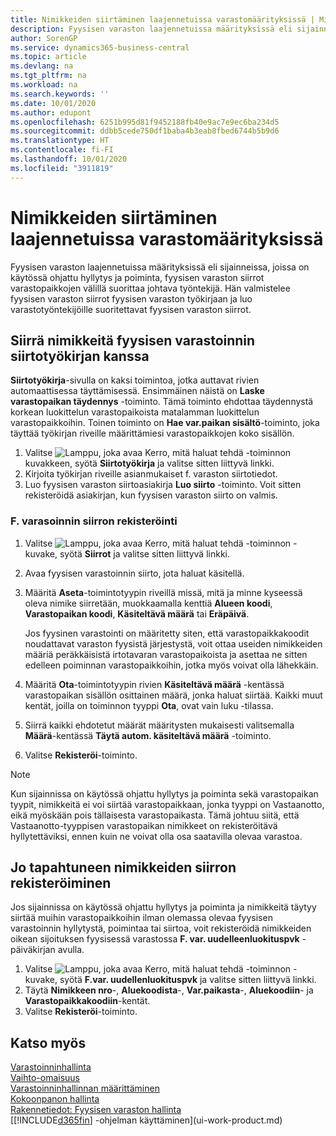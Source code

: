 ```yaml
---
title: Nimikkeiden siirtäminen laajennetuissa varastomäärityksissä | Microsoft Docs
description: Fyysisen varaston laajennetuissa määrityksissä eli sijainneissa, joissa on käytössä ohjattu hyllytys ja poiminta, fyysisen varaston siirrot varastopaikkojen välillä suorittaa johtava työntekijä. Hän valmistelee fyysisen varaston siirrot fyysisen varaston työkirjaan ja luo varastotyöntekijöille suoritettavat fyysisen varaston siirrot.
author: SorenGP
ms.service: dynamics365-business-central
ms.topic: article
ms.devlang: na
ms.tgt_pltfrm: na
ms.workload: na
ms.search.keywords: ''
ms.date: 10/01/2020
ms.author: edupont
ms.openlocfilehash: 6251b995d81f9452188fb40e9ac7e9ec6ba234d5
ms.sourcegitcommit: ddbb5cede750df1baba4b3eab8fbed6744b5b9d6
ms.translationtype: HT
ms.contentlocale: fi-FI
ms.lasthandoff: 10/01/2020
ms.locfileid: "3911819"
---
```

# <a name="move-items-in-advanced-warehouse-configurations"></a>Nimikkeiden siirtäminen laajennetuissa varastomäärityksissä
Fyysisen varaston laajennetuissa määrityksissä eli sijainneissa, joissa on käytössä ohjattu hyllytys ja poiminta, fyysisen varaston siirrot varastopaikkojen välillä suorittaa johtava työntekijä. Hän valmistelee fyysisen varaston siirrot fyysisen varaston työkirjaan ja luo varastotyöntekijöille suoritettavat fyysisen varaston siirrot.  

## <a name="to-move-items-with-the-warehouse-movement-worksheet"></a>Siirrä nimikkeitä fyysisen varastoinnin siirtotyökirjan kanssa
**Siirtotyökirja**-sivulla on kaksi toimintoa, jotka auttavat rivien automaattisessa täyttämisessä. Ensimmäinen näistä on **Laske varastopaikan täydennys** -toiminto. Tämä toiminto ehdottaa täydennystä korkean luokittelun varastopaikoista matalamman luokittelun varastopaikkoihin. Toinen toiminto on **Hae var.paikan sisältö**-toiminto, joka täyttää työkirjan riveille määrittämiesi varastopaikkojen koko sisällön.

1.  Valitse ![Lamppu, joka avaa Kerro, mitä haluat tehdä -toiminnon](media/ui-search/search_small.png "Kerro, mitä haluat tehdä") kuvakkeen, syötä **Siirtotyökirja** ja valitse sitten liittyvä linkki.  
2.  Kirjoita työkirjan riveille asianmukaiset f. varaston siirtotiedot.  
3. Luo fyysisen varaston siirtoasiakirja **Luo siirto** -toiminto. Voit sitten rekisteröidä asiakirjan, kun fyysisen varaston siirto on valmis.  

### <a name="to-register-the-warehouse-movement"></a>F. varasoinnin siirron rekisteröinti  
1.  Valitse ![Lamppu, joka avaa Kerro, mitä haluat tehdä -toiminnon](media/ui-search/search_small.png "Kerro, mitä haluat tehdä") -kuvake, syötä **Siirrot** ja valitse sitten liittyvä linkki.  
2.  Avaa fyysisen varastoinnin siirto, jota haluat käsitellä.  
3.  Määritä **Aseta**-toimintotyypin riveillä missä, mitä ja minne kyseessä oleva nimike siirretään, muokkaamalla kenttiä **Alueen koodi**, **Varastopaikan koodi**, **Käsiteltävä määrä** tai **Eräpäivä**.  

    Jos fyysinen varastointi on määritetty siten, että varastopaikkakoodit noudattavat varaston fyysistä järjestystä, voit ottaa useiden nimikkeiden määriä peräkkäisistä irtotavaran varastopaikoista ja asettaa ne sitten edelleen poiminnan varastopaikkoihin, jotka myös voivat olla lähekkäin.  
4.  Määritä **Ota**-toimintotyypin rivien **Käsiteltävä määrä** -kentässä varastopaikan sisällön osittainen määrä, jonka haluat siirtää. Kaikki muut kentät, joilla on toiminnon tyyppi **Ota**, ovat vain luku -tilassa.  
5.  Siirrä kaikki ehdotetut määrät määritysten mukaisesti valitsemalla **Määrä**-kentässä **Täytä autom. käsiteltävä määrä** -toiminto.  
6. Valitse **Rekisteröi**-toiminto.  

> [!NOTE]  
>  Kun sijainnissa on käytössä ohjattu hyllytys ja poiminta sekä varastopaikan tyypit, nimikkeitä ei voi siirtää varastopaikkaan, jonka tyyppi on Vastaanotto, eikä myöskään pois tällaisesta varastopaikasta. Tämä johtuu siitä, että Vastaanotto-tyyppisen varastopaikan nimikkeet on rekisteröitävä hyllytettäviksi, ennen kuin ne voivat olla osa saatavilla olevaa varastoa.

## <a name="to-register-the-movement-of-an-item-that-has-already-occurred"></a>Jo tapahtuneen nimikkeiden siirron rekisteröiminen  
Jos sijainnissa on käytössä ohjattu hyllytys ja poiminta ja nimikkeitä täytyy siirtää muihin varastopaikkoihin ilman olemassa olevaa fyysisen varastoinnin hyllytystä, poimintaa tai siirtoa, voit rekisteröidä nimikkeiden oikean sijoituksen fyysisessä varastossa **F. var. uudelleenluokituspvk** -päiväkirjan avulla.

1.  Valitse ![Lamppu, joka avaa Kerro, mitä haluat tehdä -toiminnon](media/ui-search/search_small.png "Kerro, mitä haluat tehdä") -kuvake, syötä **F.var. uudellenluokituspvk** ja valitse sitten liittyvä linkki.  
2.  Täytä **Nimikkeen nro**-, **Aluekoodista**-, **Var.paikasta**-, **Aluekoodiin**- ja **Varastopaikkakoodiin**-kentät.  
3.  Valitse **Rekisteröi**-toiminto.  

## <a name="see-also"></a>Katso myös  
[Varastoinninhallinta](warehouse-manage-warehouse.md)  
[Vaihto-omaisuus](inventory-manage-inventory.md)  
[Varastoinninhallinnan määrittäminen](warehouse-setup-warehouse.md)     
[Kokoonpanon hallinta](assembly-assemble-items.md)    
[Rakennetiedot: Fyysisen varaston hallinta](design-details-warehouse-management.md)  
[[!INCLUDE[d365fin](includes/d365fin_md.md)] -ohjelman käyttäminen](ui-work-product.md)

